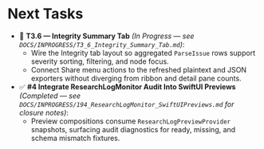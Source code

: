 # Next Tasks

- 🚧 **T3.6 — Integrity Summary Tab** _(In Progress — see `DOCS/INPROGRESS/T3_6_Integrity_Summary_Tab.md`)_:
  - Wire the Integrity tab layout so aggregated `ParseIssue` rows support severity sorting, filtering, and node focus.
  - Connect Share menu actions to the refreshed plaintext and JSON exporters without diverging from ribbon and detail pane counts.
- ✅ **#4 Integrate ResearchLogMonitor Audit Into SwiftUI Previews** _(Completed — see `DOCS/INPROGRESS/194_ResearchLogMonitor_SwiftUIPreviews.md` for closure notes)_:
  - Preview compositions consume `ResearchLogPreviewProvider` snapshots, surfacing audit diagnostics for ready, missing, and schema mismatch fixtures.
